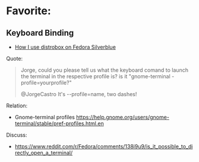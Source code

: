 # Favorite:
## Keyboard Binding
- [How I use distrobox on Fedora Silverblue](https://youtu.be/Q2PrISAOtbY)

Quote:
>Jorge, could you please tell us what the keyboard comand to launch the terminal in the respective profile is? is it "gnome-terminal -profile=yourprofile?"
>
>@JorgeCastro
>It's --profile=name, two dashes!

Relation:
- Gnome-terminal profiles https://help.gnome.org/users/gnome-terminal/stable/pref-profiles.html.en

Discuss:
- https://www.reddit.com/r/Fedora/comments/138i9u9/is_it_possible_to_directly_open_a_terminal/
